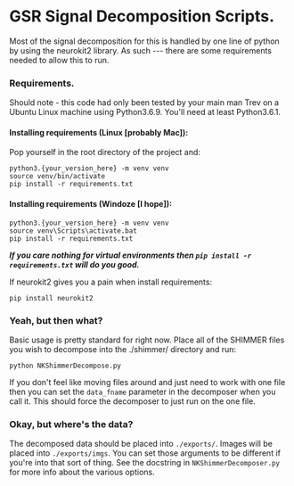 # GSR Signal Decomposition Scripts.
Most of the signal decomposition for this is handled by one line of python by using
the neurokit2 library. As such --- there are some requirements needed to allow this to run.

### Requirements.
Should note - this code had only been tested by your main man Trev on a Ubuntu Linux
machine using Python3.6.9. You'll need at least Python3.6.1.

#### Installing requirements (Linux [probably Mac]):

Pop yourself in the root directory of the project and:

```
python3.{your_version_here} -m venv venv
source venv/bin/activate
pip install -r requirements.txt
```

#### Installing requirements (Windoze [I hope]):

```
python3.{your_version_here} -m venv venv
source venv\Scripts\activate.bat
pip install -r requirements.txt
```

***If you care nothing for virtual environments then `pip install -r requirements.txt` will do you good.***

If neurokit2 gives you a pain when install requirements:

```
pip install neurokit2
```

### Yeah, but then what?

Basic usage is pretty standard for right now. Place all of the SHIMMER files you wish to
decompose into the ./shimmer/ directory and run:

`python NKShimmerDecompose.py`

If you don't feel like moving files around and just need to work with one file then
you can set the `data_fname` parameter in the decomposer when you call it. This should
force the decomposer to just run on the one file.

### Okay, but where's the data?

The decomposed data should be placed into `./exports/`. Images will be placed into
`./exports/imgs`. You can set those arguments to be different if you're into that
sort of thing. See the docstring in `NKShimmerDecomposer.py` for more info about
the various options.
